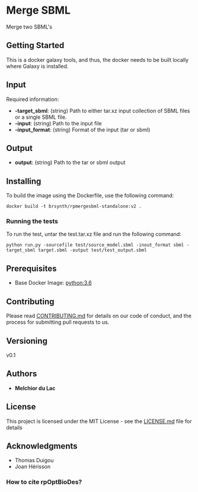 # Merge SBML

Merge two SBML's

## Getting Started

This is a docker galaxy tools, and thus, the docker needs to be built locally where Galaxy is installed. 

## Input

Required information:
* **-target_sbml**: (string) Path to either tar.xz input collection of SBML files or a single SBML file.
* **-input**: (string) Path to the input file
* **-input_format**: (string) Format of the input (tar or sbml)

## Output

* **output**: (string) Path to the tar or sbml output

## Installing

To build the image using the Dockerfile, use the following command:

```
docker build -t brsynth/rpmergesbml-standalone:v2 .
```

### Running the tests

To run the test, untar the test.tar.xz file and run the following command:

```
python run.py -sourcefile test/source_model.sbml -inout_format sbml -target_sbml target.sbml -output test/test_output.sbml
```

## Prerequisites

* Base Docker Image: [python:3.6](https://hub.docker.com/_/python)

## Contributing

Please read [CONTRIBUTING.md](https://gist.github.com/PurpleBooth/b24679402957c63ec426) for details on our code of conduct, and the process for submitting pull requests to us.

## Versioning

v0.1

## Authors

* **Melchior du Lac**

## License

This project is licensed under the MIT License - see the [LICENSE.md](LICENSE.md) file for details

## Acknowledgments

* Thomas Duigou
* Joan Hérisson

### How to cite rpOptBioDes?
